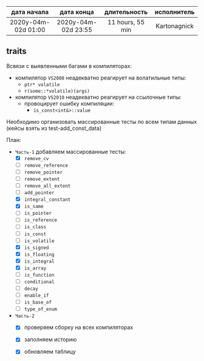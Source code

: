 
| дата начала         |   дата конца        | длительность     | исполнитель  |
|:-------------------:|:-------------------:|:----------------:|:------------:|
| 2020y-04m-02d 01:00 | 2020y-04m-02d 23:55 | 11 hours, 55 min | Kartonagnick |

traits  
---
Всвязи с выявленными багами в компиляторах:  
  - компилятор `VS2008` неадекватно реагирует на волатильные типы:  
    - `ptr* volatile`  
    - `r(some::*volatile)(args)`  
  - компилятор `VS2010` неадекватно реагирует на ссылочные типы:  
    - провоцирует ошибку компиляции:  
      - `is_const<int&>::value`  

Необходимо организовать массированные тесты по всем типам данных  
(кейсы взять из test-add_const_data)  

План:  
  - `Часть-1` добавляем массированные тесты:  
    - [x] `remove_cv`  
    - [ ] `remove_reference`  
    - [ ] `remove_pointer`  
    - [ ] `remove_extent`  
    - [ ] `remove_all_extent`  
    - [ ] `add_pointer`  
    - [x] `integral_constant`  
    - [x] `is_same`  
    - [ ] `is_pointer`  
    - [ ] `is_reference`  
    - [ ] `is_class`  
    - [ ] `is_const`  
    - [ ] `is_volatile`  
    - [x] `is_signed`  
    - [x] `is_floating`  
    - [x] `is_integral`  
    - [x] `is_array`  
    - [ ] `is_function`  
    - [ ] `conditional`  
    - [ ] `decay`  
    - [ ] `enable_if`  
    - [ ] `is_base_of`  
    - [ ] `type_of_enum`  
  - `Часть-2`  
    - [x] проверяем сборку на всех компиляторах  
    - [x] заполняем историю  
    - [x] обновляем таблицу  


